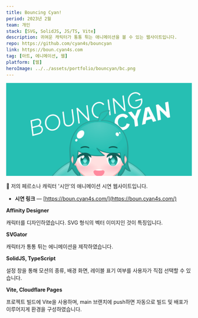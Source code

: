 ```yaml
---
title: Bouncing Cyan!
period: 2023년 2월
team: 개인
stack: [SVG, SolidJS, JS/TS, Vite]
description: 귀여운 캐릭터가 통통 튀는 애니메이션을 볼 수 있는 웹사이트입니다.
repo: https://github.com/cyan4s/bouncyan
link: https://boun.cyan4s.com
tag: [아트, 에니메이션, 웹]
platform: [웹]
heroImage: ../../assets/portfolio/bouncyan/bc.png
---
```


![bc.png](../../assets/portfolio/bouncyan/bc.png)

🎈 저의 페르소나 캐릭터 '시안'의 애니메이션 시연 웹사이트입니다.

- **시연 링크** — [https://boun.cyan4s.com/](https://boun.cyan4s.com/)

**Affinity Designer**

캐릭터를 디자인하였습니다. SVG 형식의 벡터 이미지인 것이 특징입니다.

**SVGator**

캐릭터가 통통 튀는 에니메이션을 제작하였습니다.

**SolidJS, TypeScript**

설정 창을 통해 모션의 종류, 배경 화면, 레이블 표기 여부를 사용자가 직접 선택할 수 있습니다.

**Vite, Cloudflare Pages**

프로젝트 빌드에 Vite을 사용하며, main 브랜치에 push하면 자동으로 빌드 및 배포가 이루어지게 환경을 구성하였습니다.
